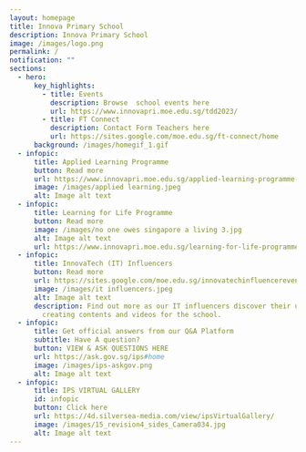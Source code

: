 ```yaml
---
layout: homepage
title: Innova Primary School
description: Innova Primary School
image: /images/logo.png
permalink: /
notification: ""
sections:
  - hero:
      key_highlights:
        - title: Events
          description: Browse  school events here
          url: https://www.innovapri.moe.edu.sg/tdd2023/
        - title: FT Connect
          description: Contact Form Teachers here
          url: https://sites.google.com/moe.edu.sg/ft-connect/home
      background: /images/homegif_1.gif
  - infopic:
      title: Applied Learning Programme
      button: Read more
      url: https://www.innovapri.moe.edu.sg/applied-learning-programme-alp/
      image: /images/applied learning.jpeg
      alt: Image alt text
  - infopic:
      title: Learning for Life Programme
      button: Read more
      image: /images/no one owes singapore a living 3.jpg
      alt: Image alt text
      url: https://www.innovapri.moe.edu.sg/learning-for-life-programme-ips/
  - infopic:
      title: InnovaTech (IT) Influencers
      button: Read more
      url: https://sites.google.com/moe.edu.sg/innovatechinfluencereventsblog/home
      image: /images/it influencers.jpeg
      alt: Image alt text
      description: Find out more as our IT influencers discover their unique role of
        creating contents and videos for the school.
  - infopic:
      title: Get official answers from our Q&A Platform
      subtitle: Have A question?
      button: VIEW & ASK QUESTIONS HERE
      url: https://ask.gov.sg/ips#home
      image: /images/ips-askgov.png
      alt: Image alt text
  - infopic:
      title: IPS VIRTUAL GALLERY
      id: infopic
      button: Click here
      url: https://4d.silversea-media.com/view/ipsVirtualGallery/
      image: /images/15_revision4_sides_Camera034.jpg
      alt: Image alt text
---
```

